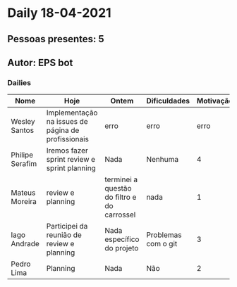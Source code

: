 # Daily 18-04-2021

## Pessoas presentes: 5

## Autor: EPS bot

### Dailies

|Nome | Hoje| Ontem| Dificuldades|Motivação|
| --- | --- | --- | --- |---|
|Wesley Santos|Implementação na issues de página de profissionais|erro|erro|erro|
|Philipe Serafim|Iremos fazer sprint review e sprint planning|Nada|Nenhuma|4|
|Mateus Moreira|review e planning|terminei a questão do filtro e do carrossel|nada|1|
|Iago Andrade|Participei da reunião de review e planning|Nada específico do projeto|Problemas com o git|3|
|Pedro Lima|Planning|Nada|Não|2|

